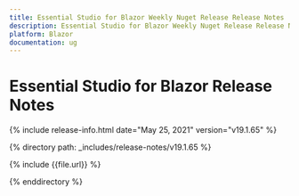 ```yaml
---
title: Essential Studio for Blazor Weekly Nuget Release Release Notes  
description: Essential Studio for Blazor Weekly Nuget Release Release Notes  
platform: Blazor
documentation: ug
---
```


# Essential Studio for Blazor  Release Notes  

{% include release-info.html date="May 25, 2021"  version="v19.1.65" %} 


{% directory path: _includes/release-notes/v19.1.65 %}

{% include {{file.url}} %}

{% enddirectory %}


